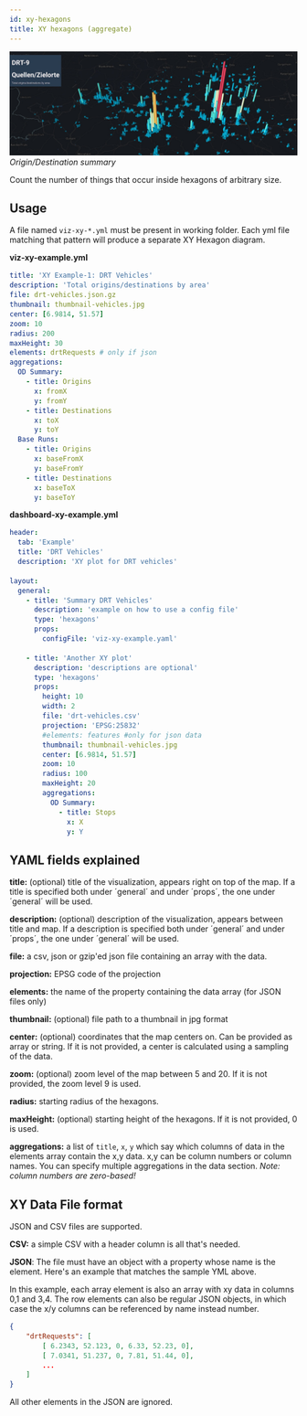 ```yaml
---
id: xy-hexagons
title: XY hexagons (aggregate)
---
```


![xy hexagon banner](assets/xy-hexagons.jpg)
_Origin/Destination summary_

Count the number of things that occur inside hexagons of arbitrary size.

## Usage

A file named `viz-xy-*.yml` must be present in working folder. Each yml file matching that pattern will produce a separate XY Hexagon diagram.

**viz-xy-example.yml**

```yaml
title: 'XY Example-1: DRT Vehicles'
description: 'Total origins/destinations by area'
file: drt-vehicles.json.gz
thumbnail: thumbnail-vehicles.jpg
center: [6.9814, 51.57]
zoom: 10
radius: 200
maxHeight: 30
elements: drtRequests # only if json
aggregations:
  OD Summary:
    - title: Origins
      x: fromX
      y: fromY
    - title: Destinations
      x: toX
      y: toY
  Base Runs:
    - title: Origins
      x: baseFromX
      y: baseFromY
    - title: Destinations
      x: baseToX
      y: baseToY
```

**dashboard-xy-example.yml**

```yaml
header:
  tab: 'Example'
  title: 'DRT Vehicles'
  description: 'XY plot for DRT vehicles'

layout:
  general:
    - title: 'Summary DRT Vehicles'
      description: 'example on how to use a config file'
      type: 'hexagons'
      props:
        configFile: 'viz-xy-example.yaml'

    - title: 'Another XY plot'
      description: 'descriptions are optional'
      type: 'hexagons'
      props:
        height: 10
        width: 2
        file: 'drt-vehicles.csv'
        projection: 'EPSG:25832'
        #elements: features #only for json data
        thumbnail: thumbnail-vehicles.jpg
        center: [6.9814, 51.57]
        zoom: 10
        radius: 100
        maxHeight: 20
        aggregations:
          OD Summary:
            - title: Stops
              x: X
              y: Y
```

## YAML fields explained

**title:** (optional) title of the visualization, appears right on top of the map. If a title is specified both under ´general´ and under ´props´, the one under ´general´ will be used.

**description:** (optional) description of the visualization, appears between title and map. If a description is specified both under ´general´ and under ´props´, the one under ´general´ will be used.

**file:** a csv, json or gzip'ed json file containing an array with the data.

**projection:** EPSG code of the projection

**elements:** the name of the property containing the data array (for JSON files only)

**thumbnail:** (optional) file path to a thumbnail in jpg format

**center:** (optional) coordinates that the map centers on. Can be provided as array or string. If it is not provided, a center is calculated using a sampling of the data.

**zoom:** (optional) zoom level of the map between 5 and 20. If it is not provided, the zoom level 9 is used.

**radius:** starting radius of the hexagons.

**maxHeight:** (optional) starting height of the hexagons. If it is not provided, 0 is used.

**aggregations:** a list of `title`, `x`, `y` which say which columns of data in the elements array contain the x,y data. x,y can be column numbers or column names. You can specify multiple aggregations in the data section. _Note: column numbers are zero-based!_

## XY Data File format

JSON and CSV files are supported.

**CSV:** a simple CSV with a header column is all that's needed.

**JSON**: The file must have an object with a property whose name is the element. Here's an example that matches the sample YML above.

In this example, each array element is also an array with xy data in columns 0,1 and 3,4. The row elements can also be regular JSON objects, in which case the x/y columns can be referenced by name instead number.

```json
{
    "drtRequests": [
        [ 6.2343, 52.123, 0, 6.33, 52.23, 0],
        [ 7.0341, 51.237, 0, 7.81, 51.44, 0],
        ...
    ]
}
```

All other elements in the JSON are ignored.

